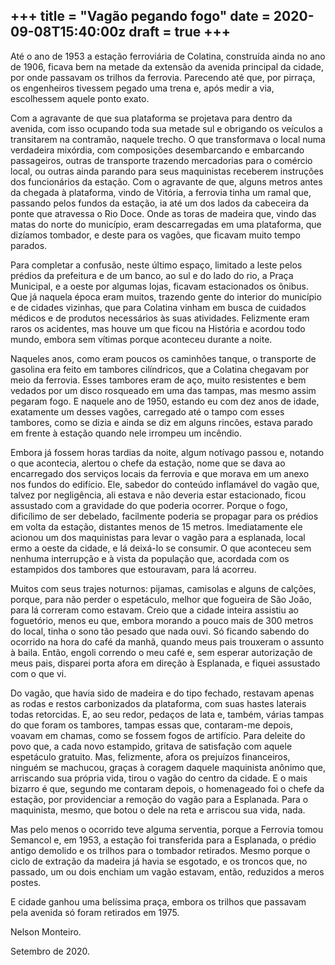 +++
title = "Vagão pegando fogo"
date = 2020-09-08T15:40:00z
draft = true
+++
---
Até o ano de 1953 a estação ferroviária de Colatina, construída ainda no ano de 1906, ficava bem na metade da extensão da avenida principal da cidade, por onde passavam os trilhos da ferrovia. Parecendo até que, por pirraça, os engenheiros tivessem pegado uma trena e, após medir a via, escolhessem aquele ponto exato. 

Com a agravante de que sua plataforma se projetava para dentro da avenida, com isso ocupando toda sua metade sul e obrigando os veículos a transitarem na contramão, naquele trecho. O que transformava o local numa verdadeira mixórdia, com composições desembarcando e embarcando passageiros, outras de transporte trazendo mercadorias para o comércio local, ou outras ainda parando para seus maquinistas receberem instruções dos funcionários da estação. Com o agravante de que, alguns metros antes da chegada à plataforma, vindo de Vitória, a ferrovia tinha um ramal que, passando pelos fundos da estação, ia até um dos lados da cabeceira da ponte que atravessa o Rio Doce. Onde as toras de madeira que, vindo das matas do norte do município, eram descarregadas em uma plataforma, que dizíamos tombador, e deste para os vagões, que ficavam muito tempo parados. 

Para completar a confusão, neste último espaço, limitado a leste pelos prédios da prefeitura e de um banco, ao sul e do lado do rio, a Praça Municipal, e a oeste por algumas lojas, ficavam estacionados os ônibus. Que já naquela época eram muitos, trazendo gente do interior do município e de cidades vizinhas, que para Colatina vinham em busca de cuidados médicos e de produtos necessários às suas atividades. Felizmente eram raros os acidentes, mas houve um que ficou na História e acordou todo mundo, embora sem vítimas porque aconteceu durante a noite.

Naqueles anos, como eram poucos os caminhões tanque, o transporte de gasolina era feito em tambores cilíndricos, que a Colatina chegavam por meio da ferrovia. Esses tambores eram de aço, muito resistentes e bem vedados por um disco rosqueado em uma das tampas, mas mesmo assim pegaram fogo. E naquele ano de 1950, estando eu com dez anos de idade, exatamente um desses vagões, carregado até o tampo com esses tambores, como se dizia e ainda se diz em alguns rincões, estava parado em frente à estação quando nele irrompeu um incêndio.

Embora já fossem horas tardias da noite, algum notívago passou e, notando o que acontecia, alertou o chefe da estação, nome que se dava ao encarregado dos serviços locais da ferrovia e que morava em um anexo nos fundos do edifício. Ele, sabedor do conteúdo inflamável do vagão que, talvez por negligência, ali estava e não deveria estar estacionado, ficou assustado com a gravidade do que poderia ocorrer. Porque o fogo, dificílimo de ser debelado, facilmente poderia se propagar para os prédios em volta da estação, distantes menos de 15 metros. Imediatamente ele acionou um dos maquinistas para levar o vagão para a esplanada, local ermo a oeste da cidade, e lá deixá-lo se consumir. O que aconteceu sem nenhuma interrupção e à vista da população que, acordada com os estampidos dos tambores que estouravam, para lá acorreu. 

Muitos com seus trajes noturnos: pijamas, camisolas e alguns de calções, porque, para não perder o espetáculo, melhor que fogueira de São João, para lá correram como estavam. Creio que a cidade inteira assistiu ao foguetório, menos eu que, embora morando a pouco mais de 300 metros do local, tinha o sono tão pesado que nada ouvi. Só ficando sabendo do ocorrido na hora do café da manhã, quando meus pais trouxeram o assunto à baila. Então, engoli correndo o meu café e, sem esperar autorização de meus pais, disparei porta afora em direção à Esplanada, e fiquei assustado com o que vi.

Do vagão, que havia sido de madeira e do tipo fechado, restavam apenas as rodas e restos carbonizados da plataforma, com suas hastes laterais todas retorcidas. E, ao seu redor, pedaços de lata e, também, várias tampas do que foram os tambores, tampas essas que, contaram-me depois, voavam em chamas, como se fossem fogos de artifício. Para deleite do povo que, a cada novo estampido, gritava de satisfação com aquele espetáculo gratuito. Mas, felizmente, afora os prejuízos financeiros, ninguém se machucou, graças à coragem daquele maquinista anônimo que, arriscando sua própria vida, tirou o vagão do centro da cidade. E o mais bizarro é que, segundo me contaram depois, o homenageado foi o chefe da estação, por providenciar a remoção do vagão para a Esplanada. Para o maquinista, mesmo, que botou o dele na reta e arriscou sua vida, nada.

Mas pelo menos o ocorrido teve alguma serventia, porque a Ferrovia tomou Semancol e, em 1953, a estação foi transferida para a Esplanada, o prédio antigo demolido e os trilhos para o tombador retirados. Mesmo porque o ciclo de extração da madeira já havia se esgotado, e os troncos que, no passado, um ou dois enchiam um vagão estavam, então, reduzidos a meros postes.

E cidade ganhou uma belíssima praça, embora os trilhos que passavam pela avenida só foram retirados em 1975.

Nelson Monteiro.

Setembro de 2020.
